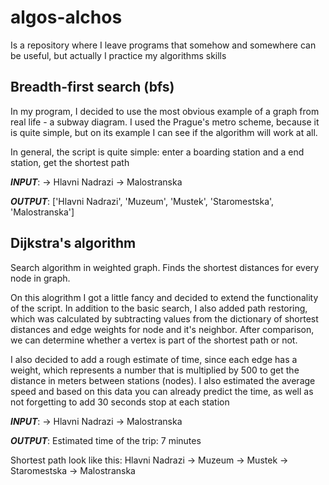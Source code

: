 # algos-alchos
Is a repository where I leave programs that somehow and somewhere can be useful, but actually I practice my algorithms skills

## Breadth-first search (bfs)
In my program, I decided to use the most obvious example of a graph from real life - a subway diagram. I used the Prague's metro scheme, because it is quite simple, but on its example I can see if the algorithm will work at all. 

In general, the script is quite simple: enter a boarding station and a end station, get the shortest path

***INPUT***:
-> Hlavni Nadrazi
-> Malostranska

***OUTPUT***:
['Hlavni Nadrazi', 'Muzeum', 'Mustek', 'Staromestska', 'Malostranska']


## Dijkstra's algorithm
Search algorithm in weighted graph. Finds the shortest distances for every node in graph. 

On this alogrithm I got a little fancy and decided to extend the functionality of the script. In addition to the basic search, I also added path restoring, which was calculated by subtracting values from the dictionary of shortest distances and edge weights for node and it's neighbor. After comparison, we can determine whether a vertex is part of the shortest path or not.

I also decided to add a rough estimate of time, since each edge has a weight, which represents a number that is multiplied by 500 to get the distance in meters between stations (nodes). I also estimated the average speed and based on this data you can already predict the time, as well as not forgetting to add 30 seconds stop at each station

***INPUT***:
-> Hlavni Nadrazi
-> Malostranska

***OUTPUT***:
Estimated time of the trip: 7 minutes

Shortest path look like this: Hlavni Nadrazi -> Muzeum -> Mustek -> Staromestska -> Malostranska
